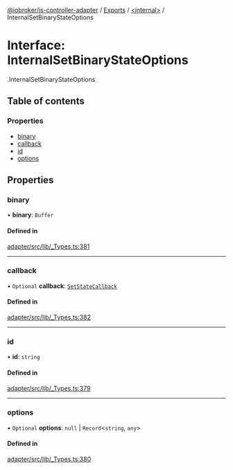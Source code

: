 [@iobroker/js-controller-adapter](../README.md) / [Exports](../modules.md) / [<internal\>](../modules/internal_.md) / InternalSetBinaryStateOptions

# Interface: InternalSetBinaryStateOptions

[<internal>](../modules/internal_.md).InternalSetBinaryStateOptions

## Table of contents

### Properties

- [binary](internal_.InternalSetBinaryStateOptions.md#binary)
- [callback](internal_.InternalSetBinaryStateOptions.md#callback)
- [id](internal_.InternalSetBinaryStateOptions.md#id)
- [options](internal_.InternalSetBinaryStateOptions.md#options)

## Properties

### binary

• **binary**: `Buffer`

#### Defined in

[adapter/src/lib/_Types.ts:381](https://github.com/ioBroker/ioBroker.js-controller/blob/edb14082/packages/adapter/src/lib/_Types.ts#L381)

___

### callback

• `Optional` **callback**: [`SetStateCallback`](../modules/internal_.md#setstatecallback)

#### Defined in

[adapter/src/lib/_Types.ts:382](https://github.com/ioBroker/ioBroker.js-controller/blob/edb14082/packages/adapter/src/lib/_Types.ts#L382)

___

### id

• **id**: `string`

#### Defined in

[adapter/src/lib/_Types.ts:379](https://github.com/ioBroker/ioBroker.js-controller/blob/edb14082/packages/adapter/src/lib/_Types.ts#L379)

___

### options

• `Optional` **options**: ``null`` \| `Record`<`string`, `any`\>

#### Defined in

[adapter/src/lib/_Types.ts:380](https://github.com/ioBroker/ioBroker.js-controller/blob/edb14082/packages/adapter/src/lib/_Types.ts#L380)
